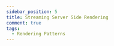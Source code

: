 ```yaml
---
sidebar_position: 5
title: Streaming Server Side Rendering
comment: true
tags:
  - Rendering Patterns
---
```

